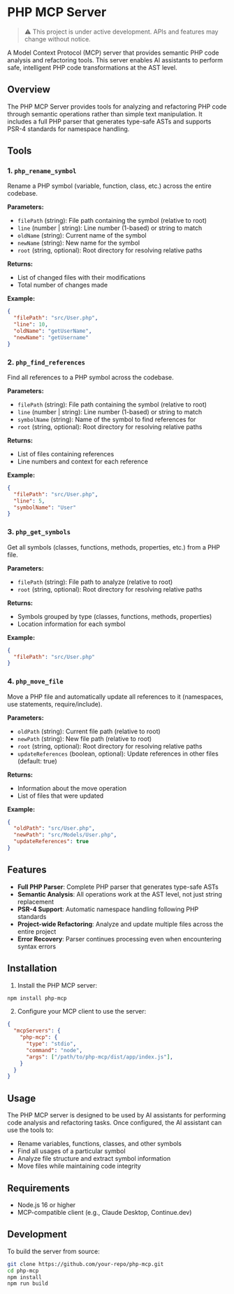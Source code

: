 # PHP MCP Server

> ⚠️ This project is under active development. APIs and features may change without notice.

A Model Context Protocol (MCP) server that provides semantic PHP code analysis and refactoring tools. This server enables AI assistants to perform safe, intelligent PHP code transformations at the AST level.

## Overview

The PHP MCP Server provides tools for analyzing and refactoring PHP code through semantic operations rather than simple text manipulation. It includes a full PHP parser that generates type-safe ASTs and supports PSR-4 standards for namespace handling.

## Tools

### 1. `php_rename_symbol`

Rename a PHP symbol (variable, function, class, etc.) across the entire codebase.

**Parameters:**
- `filePath` (string): File path containing the symbol (relative to root)
- `line` (number | string): Line number (1-based) or string to match
- `oldName` (string): Current name of the symbol
- `newName` (string): New name for the symbol
- `root` (string, optional): Root directory for resolving relative paths

**Returns:**
- List of changed files with their modifications
- Total number of changes made

**Example:**
```json
{
  "filePath": "src/User.php",
  "line": 10,
  "oldName": "getUserName",
  "newName": "getUsername"
}
```

### 2. `php_find_references`

Find all references to a PHP symbol across the codebase.

**Parameters:**
- `filePath` (string): File path containing the symbol (relative to root)
- `line` (number | string): Line number (1-based) or string to match
- `symbolName` (string): Name of the symbol to find references for
- `root` (string, optional): Root directory for resolving relative paths

**Returns:**
- List of files containing references
- Line numbers and context for each reference

**Example:**
```json
{
  "filePath": "src/User.php",
  "line": 5,
  "symbolName": "User"
}
```

### 3. `php_get_symbols`

Get all symbols (classes, functions, methods, properties, etc.) from a PHP file.

**Parameters:**
- `filePath` (string): File path to analyze (relative to root)
- `root` (string, optional): Root directory for resolving relative paths

**Returns:**
- Symbols grouped by type (classes, functions, methods, properties)
- Location information for each symbol

**Example:**
```json
{
  "filePath": "src/User.php"
}
```

### 4. `php_move_file`

Move a PHP file and automatically update all references to it (namespaces, use statements, require/include).

**Parameters:**
- `oldPath` (string): Current file path (relative to root)
- `newPath` (string): New file path (relative to root)
- `root` (string, optional): Root directory for resolving relative paths
- `updateReferences` (boolean, optional): Update references in other files (default: true)

**Returns:**
- Information about the move operation
- List of files that were updated

**Example:**
```json
{
  "oldPath": "src/User.php",
  "newPath": "src/Models/User.php",
  "updateReferences": true
}
```

## Features

- **Full PHP Parser**: Complete PHP parser that generates type-safe ASTs
- **Semantic Analysis**: All operations work at the AST level, not just string replacement
- **PSR-4 Support**: Automatic namespace handling following PHP standards
- **Project-wide Refactoring**: Analyze and update multiple files across the entire project
- **Error Recovery**: Parser continues processing even when encountering syntax errors

## Installation

1. Install the PHP MCP server:
```bash
npm install php-mcp
```

2. Configure your MCP client to use the server:
```json
{
  "mcpServers": {
    "php-mcp": {
      "type": "stdio",
      "command": "node",
      "args": ["/path/to/php-mcp/dist/app/index.js"],
    }
  }
}
```

## Usage

The PHP MCP server is designed to be used by AI assistants for performing code analysis and refactoring tasks. Once configured, the AI assistant can use the tools to:

- Rename variables, functions, classes, and other symbols
- Find all usages of a particular symbol
- Analyze file structure and extract symbol information
- Move files while maintaining code integrity

## Requirements

- Node.js 16 or higher
- MCP-compatible client (e.g., Claude Desktop, Continue.dev)

## Development

To build the server from source:

```bash
git clone https://github.com/your-repo/php-mcp.git
cd php-mcp
npm install
npm run build
```